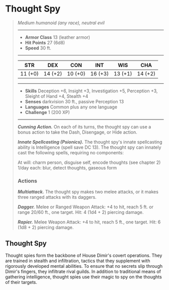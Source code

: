 # Thought Spy
>*Medium humanoid (any race), neutral evil*
>___
>- **Armor Class** 13 (leather armor)
>- **Hit Points** 27 (6d8)
>- **Speed** 30 ft.
>___
>|STR|DEX|CON|INT|WIS|CHA|
>|:---:|:---:|:---:|:---:|:---:|:---:|
>|11 (+0)|14 (+2)|10 (+0)|16 (+3)|13 (+1)|14 (+2)|
>___
>- **Skills** Deception +6, Insight +3, Investigation +5, Perception +3, Sleight of Hand +4, Stealth +4
>- **Senses** darkvision 30 ft., passive Perception 13
>- **Languages** Common plus any one language
>- **Challenge** 1 (200 XP)
>___
>***Cunning Action.*** On each of its turns, the thought spy can use a bonus action to take the Dash, Disengage, or Hide action.  
>
>***Innate Spellcasting (Psionics).*** The thought spy's innate spellcasting ability is Intelligence (spell save DC 13). The thought spy can innately cast the following spells, requiring no components:  
>
>At will: charm person, disguise self, encode thoughts (see chapter 2)  
>1/day each: blur, detect thoughts, gaseous form  
>
>### Actions
>***Multiattack.*** The thought spy makes two melee attacks, or it makes three ranged attacks with its daggers.  
>
>***Dagger.*** Melee  or Ranged Weapon Attack: +4 to hit, reach 5 ft. or range 20/60 ft., one target. Hit: 4 (1d4 + 2) piercing damage.  
>
>***Rapier.*** Melee Weapon Attack: +4 to hit, reach 5 ft., one target. Hit: 6 (1d8 + 2) piercing damage.
## Thought Spy
Thought spies form the backbone of House Dimir's covert operations. They are trained in stealth and infiltration, tactics that they supplement with rigorously developed mental abilities. To ensure that no secrets slip through Dimir's fingers, they infiltrate rival guilds. In addition to traditional means of gathering intelligence, thought spies use their magic to spy on the thoughts of their targets.